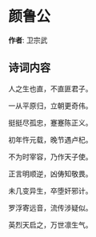 # 颜鲁公

**作者**: 卫宗武

## 诗词内容

人之生也直，不直匪君子。

一从平原归，立朝更奇伟。

挺挺尽孤忠，蹇蹇陈正义。

初年忤元载，晚节遇卢杞。

不为时宰容，乃作天子使。

正言明顺逆，凶俦知敬畏。

未几变异生，卒堕奸邪计。

罗浮寄远音，流传涉疑似。

英烈天启之，万世凛生气。

